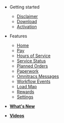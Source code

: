 * Getting started
  * [Disclaimer](getting-started.md#disclaimer)
  * [Download](getting-started.md#download)
  * [Activation](getting-started.md#activation)

* Features
  * [Home](home.md)
  * [Pay](pay.md)
  * [Hours of Service](hos.md)
  * [Service Status](servicestatus.md)
  * [Planned Orders](planned.md)
  * [Paperwork](paperwork.md)
  * [Omnitracs Messages](messages.md)
  * [Workflow Events](workflow.md)
  * [Load Map](loadmap.md)
  * [Rewards](rewards.md)
  * [Settings](settings.md)

* [**What's New**](whatsnew.md)

* [**Videos**](videos.md)

